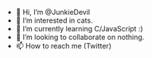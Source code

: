 - 👋 Hi, I’m @JunkieDevil
- 👀 I’m interested in cats.
- 🌱 I’m currently learning C/JavaScript :)
- 💞️ I’m looking to collaborate on nothing.
- 📫 How to reach me (Twitter)

<!---
JunkieDevil/JunkieDevil is a ✨ special ✨ repository because its `README.md` (this file) appears on your GitHub profile.
You can click the Preview link to take a look at your changes.
--->
